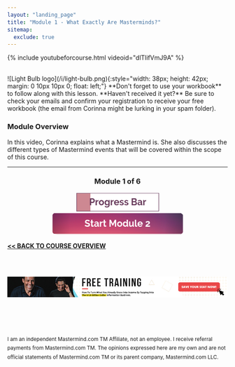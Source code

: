 ```yaml
---
layout: "landing_page"
title: "Module 1 - What Exactly Are Masterminds?"
sitemap:
  exclude: true  
---
```

 <div class="separator-2"></div>
 
{% include youtubeforcourse.html videoid="dlTlifVmJ9A" %}

<br>
![Light Bulb logo](/i/light-bulb.png){:style="width: 38px; height: 42px; margin: 0 10px 10px 0; float: left;"}
**Don't forget to use your workbook** to follow along with this lesson. **Haven't received it yet?** Be sure to check your emails and confirm your registration to receive your free workbook (the email from Corinna might be lurking in your spam folder).

### Module Overview
In this video, Corinna explains what a Mastermind is. She also discusses the different types of Mastermind events that will be covered within the scope of this course.
<br>

***

<center>
<h3>Module 1 of 6</h3>
<img src="/i/ff/mastermindcourse/progressbar1.png" alt="Progress bar 17% complete">
<br>
<a href="/ff/masterminds/c19/modules/module-2">
  <img src="/ff/masterminds/c19/buttons/module_2.png" alt="Make money with Masterminds Module 2 button">
</a>
</center>

**[<< BACK TO COURSE OVERVIEW](/ff/masterminds/c19/make-money-from-masterminds)**

<br><br>
<center>
<a href="https://dgachieve.com/joining?source=ILDmmcoursebanner&a=1899" target="blank" rel="nofollow noopener"><img src="/i/ads/kbb/970x90.jpg" /></a>
</center>

<br><br><br>

<sub>I am an independent Mastermind.com TM Affiliate, not an employee. I receive referral payments from Mastermind.com TM. The opinions expressed here are my own and are not official statements of Mastermind.com TM or its parent company, Mastermind.com LLC.</sub>